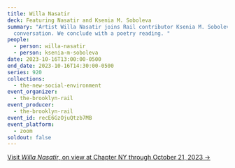 ```yaml
---
title: Willa Nasatir
deck: Featuring Nasatir and Ksenia M. Soboleva
summary: "Artist Willa Nasatir joins Rail contributor Ksenia M. Soboleva for a
  conversation. We conclude with a poetry reading. "
people:
  - person: willa-nasatir
  - person: ksenia-m-soboleva
date: 2023-10-16T13:00:00-0500
end_date: 2023-10-16T14:30:00-0500
series: 920
collections:
  - the-new-social-environment
event_organizer:
  - the-brooklyn-rail
event_producer:
  - the-brooklyn-rail
event_id: recE6GzOjuQtzb7MB
event_platform:
  - zoom
soldout: false
---
```

[V﻿isit *Willa Nasatir*, on view at Chapter NY through October 21, 2023 →](https://chapter-ny.com/exhibitions/willa-nasatir2023/)